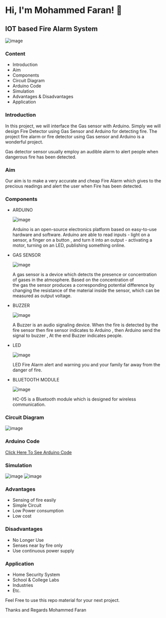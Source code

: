# Hi, I'm Mohammed Faran! 👋

## IOT based Fire Alarm System

![image](https://github.com/er-faran/B.Tech-Final-Year-Project/assets/104303269/169f0f4f-4f7d-4dc8-b899-6298154b87dc)

### Content

- Introduction
- Aim
- Components
- Circuit Diagram
- Arduino Code
- Simulation
- Advantages & Disadvantages
- Application 


### Introduction

In this project, we will interface the Gas sensor with Arduino. Simply we will design Fire Detector using Gas Sensor and Arduino for detecting fire. The project fire alarm or fire detector using Gas sensor and Arduino is a wonderful project.

Gas detector sensor usually employ an audible alarm to alert people when dangerous fire has been detected. 

### Aim

Our aim is to make a very accurate and cheap Fire Alarm which gives to the precious readings and alert the user when Fire has been detected.

### Components

- ARDUINO
  
  ![image](https://github.com/er-faran/B.Tech-Final-Year-Project/assets/104303269/a12ec023-c65f-44da-8ade-9223f2e7fb44)

  Arduino is an open-source electronics platform based on easy-to-use hardware and software. Arduino are able to read inputs - light on a sensor, a finger on a button , and turn it into an output - activating a motor, turning on an LED, publishing something online.


- GAS SENSOR

  ![image](https://github.com/er-faran/B.Tech-Final-Year-Project/assets/104303269/0196f4c4-5c03-46fe-bb6d-666328554d43)

  A gas sensor is a device which detects the presence or concentration of gases in the atmosphere. Based on the concentration of the gas the sensor produces a corresponding potential difference by changing the resistance of the material inside the sensor, which can be measured as output voltage.

- BUZZER

  ![image](https://github.com/er-faran/B.Tech-Final-Year-Project/assets/104303269/db2651fc-fc45-496c-9713-747e28e32544)

  A Buzzer is an audio signaling device. When the fire is detected by the fire sensor then fire sensor indicates to Arduino , then Arduino send the signal to buzzer , At the end Buzzer indicates people.

- LED

  ![image](https://github.com/er-faran/B.Tech-Final-Year-Project/assets/104303269/00587397-9510-4097-9410-74bd795125e3)
  
  LED Fire Alarm alert and warning you and your family far away from the danger of fire.

- BLUETOOTH MODULE

  ![image](https://github.com/er-faran/B.Tech-Final-Year-Project/assets/104303269/bb152d2d-e254-4e42-ada9-6859b11d9fc3)

  HC-05 is a Bluetooth module which is designed for wireless communication. 

### Circuit Diagram

![image](https://github.com/er-faran/B.Tech-Final-Year-Project/assets/104303269/20d9244f-f19b-4b52-b3b2-ced623a8ace2)

### Arduino Code

[Click Here To See Arduino Code](https://github.com/er-faran/B.Tech-Final-Year-Project/blob/main/Arduino%20File/IOT_Based_Fire_Alram_Final_Year_Project.ino)

### Simulation

![image](https://github.com/er-faran/B.Tech-Final-Year-Project/assets/104303269/4ab7d774-834b-4564-a042-047157550379)
![image](https://github.com/er-faran/B.Tech-Final-Year-Project/assets/104303269/0616610b-a79c-48ba-8d3d-ebd9b5544073)


### Advantages

- Sensing of fire easily
- Simple Circuit
- Low Power consumption
- Low cost

### Disadvantages

- No Longer Use
- Senses near by fire only
- Use continuous power supply

### Application

- Home Security System
- School & College Labs
- Industries 
- Etc.


Feel Free to use this repo material for your next project.

Thanks and Regards
Mohammed Faran
